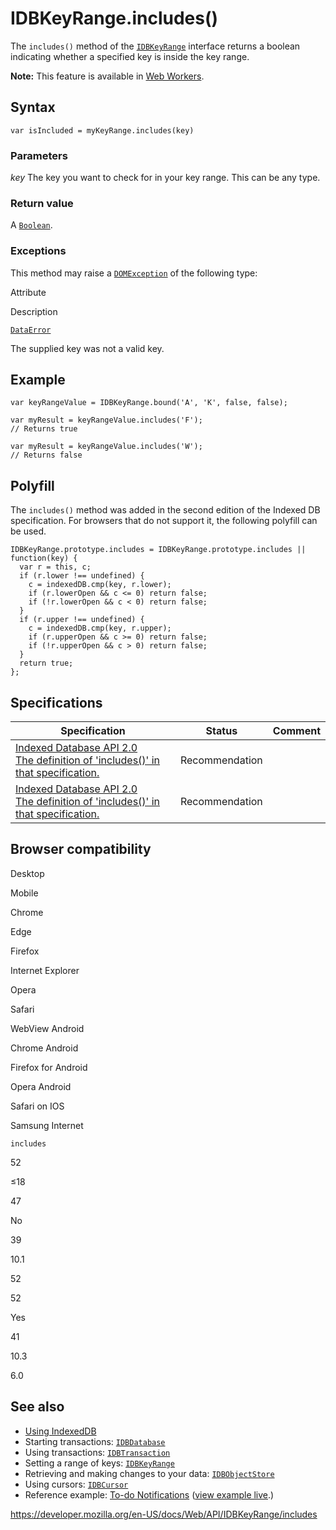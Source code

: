 IDBKeyRange.includes()
======================

The `includes()` method of the [`IDBKeyRange`](../idbkeyrange) interface returns a boolean indicating whether a specified key is inside the key range.

**Note:** This feature is available in [Web Workers](../web_workers_api).

Syntax
------

    var isIncluded = myKeyRange.includes(key)

### Parameters

*key* The key you want to check for in your key range. This can be any type.

### Return value

A [`Boolean`](https://developer.mozilla.org/en-US/docs/Web/JavaScript/Reference/Global_Objects/Boolean).

### Exceptions

This method may raise a [`DOMException`](../domexception) of the following type:

Attribute

Description

[`DataError`](../domerror)

The supplied key was not a valid key.

Example
-------

    var keyRangeValue = IDBKeyRange.bound('A', 'K', false, false);

    var myResult = keyRangeValue.includes('F');
    // Returns true

    var myResult = keyRangeValue.includes('W');
    // Returns false

Polyfill
--------

The `includes()` method was added in the second edition of the Indexed DB specification. For browsers that do not support it, the following polyfill can be used.

    IDBKeyRange.prototype.includes = IDBKeyRange.prototype.includes || function(key) {
      var r = this, c;
      if (r.lower !== undefined) {
        c = indexedDB.cmp(key, r.lower);
        if (r.lowerOpen && c <= 0) return false;
        if (!r.lowerOpen && c < 0) return false;
      }
      if (r.upper !== undefined) {
        c = indexedDB.cmp(key, r.upper);
        if (r.upperOpen && c >= 0) return false;
        if (!r.upperOpen && c > 0) return false;
      }
      return true;
    };

Specifications
--------------

<table><thead><tr class="header"><th>Specification</th><th>Status</th><th>Comment</th></tr></thead><tbody><tr class="odd"><td><a href="https://www.w3.org/TR/IndexedDB/#dom-idbkeyrange-includes">Indexed Database API 2.0<br />
<span class="small">The definition of 'includes()' in that specification.</span></a></td><td><span class="spec-rec">Recommendation</span></td><td></td></tr><tr class="even"><td><a href="https://www.w3.org/TR/IndexedDB/#dom-idbkeyrange-includes">Indexed Database API 2.0<br />
<span class="small">The definition of 'includes()' in that specification.</span></a></td><td><span class="spec-rec">Recommendation</span></td><td></td></tr></tbody></table>

Browser compatibility
---------------------

Desktop

Mobile

Chrome

Edge

Firefox

Internet Explorer

Opera

Safari

WebView Android

Chrome Android

Firefox for Android

Opera Android

Safari on IOS

Samsung Internet

`includes`

52

≤18

47

No

39

10.1

52

52

Yes

41

10.3

6.0

See also
--------

-   [Using IndexedDB](../indexeddb_api/using_indexeddb)
-   Starting transactions: [`IDBDatabase`](../idbdatabase)
-   Using transactions: [`IDBTransaction`](../idbtransaction)
-   Setting a range of keys: [`IDBKeyRange`](../idbkeyrange)
-   Retrieving and making changes to your data: [`IDBObjectStore`](../idbobjectstore)
-   Using cursors: [`IDBCursor`](../idbcursor)
-   Reference example: [To-do Notifications](https://github.com/mdn/to-do-notifications/tree/gh-pages) ([view example live](https://mdn.github.io/to-do-notifications/).)

<a href="https://developer.mozilla.org/en-US/docs/Web/API/IDBKeyRange/includes" class="_attribution-link">https://developer.mozilla.org/en-US/docs/Web/API/IDBKeyRange/includes</a>
